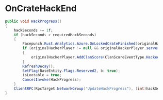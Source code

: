 <Badge type="danger" text="Carbon Compatible"/><Badge type="warning" text="Oxide Compatible"/>
# OnCrateHackEnd
```csharp
public void HackProgress()
{
	hackSeconds += 1f;
	if (hackSeconds > requiredHackSeconds)
	{
		Facepunch.Rust.Analytics.Azure.OnLockedCrateFinished(originalHackerPlayerId, this);
		if (originalHackerPlayer != null && originalHackerPlayer.serverClan != null)
		{
			originalHackerPlayer.AddClanScore(ClanScoreEventType.HackedCrate);
		}
		RefreshDecay();
		SetFlag(BaseEntity.Flags.Reserved2, b: true);
		isLootable = true;
		CancelInvoke(HackProgress);
	}
	ClientRPC(RpcTarget.NetworkGroup("UpdateHackProgress"), (int)hackSeconds, (int)requiredHackSeconds);
}

```
